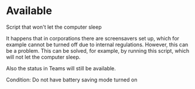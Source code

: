 # Available
Script that won't let the computer sleep

It happens that in corporations there are screensavers set up, which for example cannot be turned off due to internal regulations. However, this can be a problem.
This can be solved, for example, by running this script, which will not let the computer sleep.

Also the status in Teams will still be available.

Condition: Do not have battery saving mode turned on

